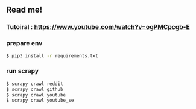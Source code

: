 ## Read me!

### Tutoiral : https://www.youtube.com/watch?v=ogPMCpcgb-E

### prepare env

```bash
$ pip3 install -r requirements.txt
```

### run scrapy

```bash
$ scrapy crawl reddit
$ scrapy crawl github
$ scrapy crawl youtube
$ scrapy crawl youtube_se
```
